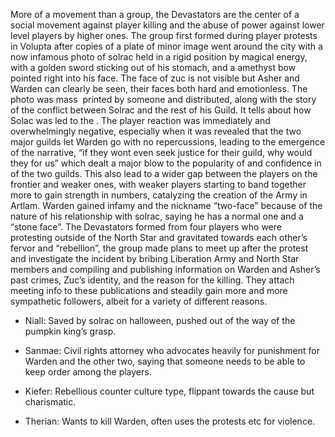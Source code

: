 More of a movement than a group, the Devastators are the center of a social movement against player killing and the abuse of power against lower level players by higher ones. The group first formed during player protests in Volupta after copies of a plate of minor image went around the city with a now infamous photo of solrac held in a rigid position by magical energy, with a golden sword sticking out of his stomach, and a amethyst bow pointed right into his face. The face of zuc is not visible but Asher and Warden can clearly be seen, their faces both hard and emotionless. The photo was mass  printed by someone and distributed, along with the story of the conflict between Solrac and the rest of his Guild. It tells about how Solac was led to the . The player reaction was immediately and overwhelmingly negative, especially when it was revealed that the two major guilds let Warden go with no repercussions, leading to the emergence of the narrative, “if they wont even seek justice for their guild, why would they for us” which dealt a major blow to the popularity of and confidence in of the two guilds. This also lead to a wider gap between the players on the frontier and weaker ones, with weaker players starting to band together more to gain strength in numbers, catalyzing the creation of the Army in Artlam. Warden gained infamy and the nickname “two-face” because of the nature of his relationship with solrac, saying he has a normal one and a “stone face”. The Devastators formed from four players who were protesting outside of the North Star and gravitated towards each other’s fervor and “rebellion”, the group made plans to meet up after the protest and investigate the incident by bribing Liberation Army and North Star members and compiling and publishing information on Warden and Asher’s past crimes, Zuc’s identity, and the reason for the killing. They attach meeting info to these publications and steadily gain more and more sympathetic followers, albeit for a variety of different reasons. 

- Niall: Saved by solrac on halloween, pushed out of the way of the pumpkin king’s grasp. 
    
- Sanmae: Civil rights attorney who advocates heavily for punishment for Warden and the other two, saying that someone needs to be able to keep order among the players. 
    
- Kiefer: Rebellious counter culture type, flippant towards the cause but charismatic. 
    
- Therian: Wants to kill Warden, often uses the protests etc for violence.